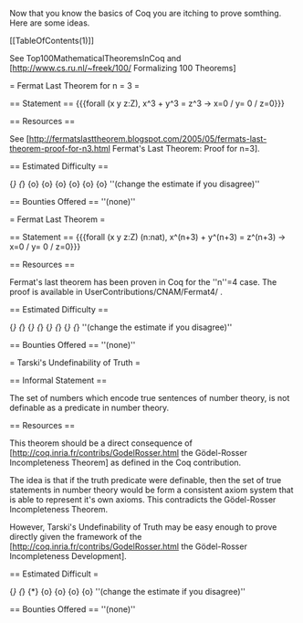 Now that you know the basics of Coq you are itching to prove somthing.  Here are some ideas.

[[TableOfContents(1)]]

See Top100MathematicalTheoremsInCoq and [http://www.cs.ru.nl/~freek/100/ Formalizing 100 Theorems]

= Fermat Last Theorem for n = 3 =

== Statement ==
{{{forall (x y z:Z), x^3 + y^3 = z^3 -> x=0 \/ y= 0 \/ z=0}}}

== Resources ==

See [http://fermatslasttheorem.blogspot.com/2005/05/fermats-last-theorem-proof-for-n3.html Fermat's Last Theorem: Proof for n=3].

== Estimated Difficulty ==

{*} {*} {o} {o} {o} {o} {o} {o} ''(change the estimate if you disagree)''

== Bounties Offered ==
''(none)''

= Fermat Last Theorem =

== Statement ==
{{{forall (x y z:Z) (n:nat), x^(n+3) + y^(n+3) = z^(n+3) -> x=0 \/ y= 0 \/ z=0}}}

== Resources ==

Fermat's last theorem has been proven in Coq for the ''n''=4 case. The proof is available in UserContributions/CNAM/Fermat4/ .

== Estimated Difficulty ==

{*} {*} {*} {*} {*} {*} {*} {*} ''(change the estimate if you disagree)''

== Bounties Offered ==
''(none)''

= Tarski's Undefinability of Truth =

== Informal Statement ==

The set of numbers which encode true sentences of number theory, is not definable as a predicate in number theory.

== Resources ==

This theorem should be a direct consequence of [http://coq.inria.fr/contribs/GodelRosser.html the Gödel-Rosser Incompleteness Theorem] as defined in the Coq contribution.

The idea is that if the truth predicate were definable, then the set of true statements in number theory would be form a consistent axiom system that is able to represent it's own axioms.  This contradicts the Gödel-Rosser Incompleteness Theorem.

However, Tarski's Undefinability of Truth may be easy enough to prove directly given the framework of the [http://coq.inria.fr/contribs/GodelRosser.html the Gödel-Rosser Incompleteness Development].

== Estimated Difficult =

{*} {*} {*} {o} {o} {o} {o} ''(change the estimate if you disagree)''

== Bounties Offered ==
''(none)''
